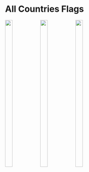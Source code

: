 # All Countries Flags 


<p>
  <img src="https://github.com/user-attachments/assets/5dd82ad7-c4c2-43af-8d37-a4d0645214e8"height="35%" width="22%">
  <img src="https://github.com/user-attachments/assets/45dbe154-c75e-492c-a205-9047a7d3e09c"height="35%" width="22%">
  <img src="https://github.com/user-attachments/assets/5ad01df6-7e29-4834-ba6f-e3f0dc1dda72"height="35%" width="22%">
 
</p>
